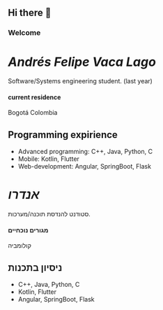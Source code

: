 ## Hi there 👋
### Welcome
# _Andrés Felipe Vaca Lago_
Software/Systems engineering student. (last year)


#### current residence
Bogotá Colombia

## Programming expirience

- Advanced programming: C++, Java, Python, C
- Mobile: Kotlin, Flutter
- Web-development: Angular, SpringBoot, Flask

# _אנדרו_
סטודנט להנדסת תוכנה/מערכות.


#### מגורים נוכחיים
קולומביה

## ניסיון בתכנות

-  C++, Java, Python, C
-  Kotlin, Flutter
-  Angular, SpringBoot, Flask
